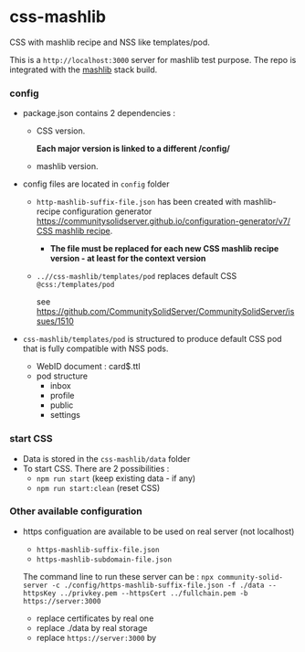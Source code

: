 # css-mashlib
CSS with mashlib recipe and NSS like templates/pod.

This is a `http://localhost:3000` server for mashlib test purpose. The repo is integrated with the [mashlib](https://github.com/SolidOS) stack build.

### config
- package.json contains 2 dependencies :
  - CSS version.
 
    **Each major version is linked to a different /config/**
  - mashlib version.
    
- config files are located in `config` folder
  - `http-mashlib-suffix-file.json` has been created with mashlib-recipe configuration generator https://communitysolidserver.github.io/configuration-generator/v7/ [CSS mashlib recipe](https://github.com/communitySolidServer/recipe/mashlib).
    	    
    - **The file must be replaced for each new CSS mashlib recipe version - at least for the context version**

  - `..//css-mashlib/templates/pod` replaces default CSS `@css:/templates/pod`
    
    see https://github.com/CommunitySolidServer/CommunitySolidServer/issues/1510

- `css-mashlib/templates/pod` is structured to produce default CSS pod that is fully compatible with NSS pods.
  - WebID document : card$.ttl
  - pod structure
    - inbox
    - profile
    - public
    - settings

### start CSS
- Data is stored in the `css-mashlib/data` folder
- To start CSS. There are 2 possibilities :
  - `npm run start` (keep existing data - if any)
  - `npm run start:clean` (reset CSS)

### Other available configuration
- https configuation are available to be used on real server (not localhost)
  - `https-mashlib-suffix-file.json`
  - `https-mashlib-subdomain-file.json`

  The command line to run these server can be :
  `npx community-solid-server -c ./config/https-mashlib-suffix-file.json -f ./data --httpsKey ../privkey.pem --httpsCert ../fullchain.pem -b https://server:3000`

    - replace certificates by real one
    - replace ./data by real storage
    - replace `https://server:3000` by
